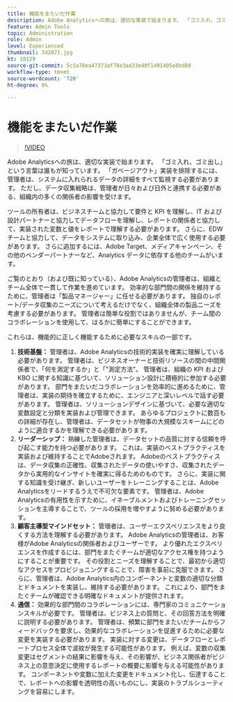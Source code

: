 ```yaml
---
title: 機能をまたいだ作業
description: Adobe Analyticsへの旅は、適切な実装で始まります。 「ゴミ入れ、ゴミ出し」という言葉は誰もが知っています。 「ガベージアウト」実装を排除するには、管理者は、システムに入れられるデータの詳細をすべて監視する必要があります。 ただし、データ収集戦略は、管理者が日々および日外と連携する必要がある、組織内の多くの関係者の影響を受けます。
feature: Admin Tools
topic: Administration
role: Admin
level: Experienced
thumbnail: 342071.jpg
kt: 10129
source-git-commit: 5c1a78ea47373af78e3ad33e48f1401405e8bd88
workflow-type: tm+mt
source-wordcount: '720'
ht-degree: 0%

---
```



# 機能をまたいだ作業

>[!VIDEO](https://video.tv.adobe.com/v/342071/?quality=12&learn=on)

Adobe Analyticsへの旅は、適切な実装で始まります。 「ゴミ入れ、ゴミ出し」という言葉は誰もが知っています。 「ガベージアウト」実装を排除するには、管理者は、システムに入れられるデータの詳細をすべて監視する必要があります。 ただし、データ収集戦略は、管理者が日々および日外と連携する必要がある、組織内の多くの関係者の影響を受けます。

ツールの所有者は、ビジネスチームと協力して要件と KPI を理解し、IT および設計パートナーと協力してデータフローを理解し、レポートの関係者と協力して、実装された変数と値をレポートで理解する必要があります。 さらに、EDW チームと協力して、データをシステムに取り込み、企業全体で広く使用する必要があります。 さらに追加するには、Adobe Target、メディアキャンペーン、その他のベンダーパートナーなど、Analytics データに依存する他のチームがいます。

ご覧のとおり（および既に知っている）、Adobe Analyticsの管理者は、組織とチーム全体で一貫して作業を進めています。 効率的な部門間の関係を維持するために、管理者は「製品マネージャー」に任せる必要があります。 独自のレポート/データ収集のニーズについて考えるだけでなく、組織全体の製品ニーズを考慮する必要があります。 管理者は簡単な役割ではありませんが、チーム間のコラボレーションを使用して、はるかに簡単にすることができます。

これらは、機能的に正しく機能するために必要なスキルの一部です。

1. **技術基盤：** 管理者は、Adobe Analyticsの技術的実装を確実に理解している必要があります。 管理者は、ビジネスオーナーと技術リソースの間の中間関係者で、「何を測定するか」と「&quot;測定方法&quot;。 管理者は、組織の KPI および KBO に関する知識に基づいて、ソリューション設計に積極的に参加する必要があります。 部門をまたいだコラボレーションを効率的に進めるために、管理者は、実装の期待を確立するために、エンジニアと深いレベルで話す必要があります。 管理者は、ソリューションデザインに基づいて、必要な適切な変数設定と分類を実装および管理できます。 あらゆるプロジェクトに数百もの詳細が存在し、管理者は、データセットが物事の大規模なスキームにどのように適合するかを理解できる必要があります。
1. **リーダーシップ：** 熟練した管理者は、データセットの品質に対する信頼を呼び起こす能力を持つ必要があります。 これは、実装のベストプラクティスを実装および維持することでAdobeされます。 Adobeのベストプラクティスは、データ収集の正確性、収集されたデータの使いやすさ、収集されたデータから実用的なインサイトを確実に得るためのものです。 さらに、実装に関する知識を受け継ぎ、新しいユーザーをトレーニングすることは、Adobe Analyticsをリードするうえで不可欠な要素です。 管理者は、Adobe Analyticsの有用性を示すために、イネーブルメントおよびトレーニングセッションを主導することで、ツールの採用を増やすように努める必要があります。
1. **顧客主導型マインドセット：** 管理者は、ユーザーエクスペリエンスをより良くする方法を理解する必要があります。 Adobe Analyticsの管理者は、お客様がAdobe Analyticsの関係者およびユーザーです。 より優れたエクスペリエンスを作成するには、部門をまたぐチームが適切なアクセス権を持つようにすることが重要です。  その役割とニーズを理解することで、最初から適切なアクセスをプロビジョニングすることで、障害を事前に克服できます。 さらに、管理者は、Adobe Analytics内のコンポーネントと変数の適切な分類とドキュメントを実装し、維持する必要があります。 これにより、部門をまたぐチームが確認できる明確なドキュメントが提供されます。
1. **通信：** 効果的な部門間のコラボレーションには、専門家のコミュニケーションスキルが必要です。 管理者は、ビジネス上の質問と、その回答方法を明確に説明する必要があります。 管理者は、頻繁に部門をまたいだチームからフィードバックを要求し、効果的なコラボレーションを促進するために必要な変更を実装する必要があります。 実装に対する変更は、データフローとレポートプロセス全体で波紋が発生する可能性があります。 例えば、変数の収集変更はセグメントの結果に影響を与え、その影響が、ビジネス関係者がビジネス上の意思決定に使用するレポートの概要に影響を与える可能性があります。 コンポーネントや変数に加えた変更をドキュメント化し、伝達することで、レポートへの影響を透明性の高いものにし、実装のトラブルシューティングを容易にします。
